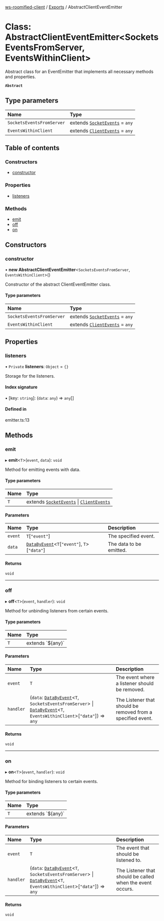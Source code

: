 [ws-roomified-client](../README.md) / [Exports](../modules.md) / AbstractClientEventEmitter

# Class: AbstractClientEventEmitter<SocketsEventsFromServer, EventsWithinClient\>

Abstract class for an EventEmitter that implements all necessary methods and properties.

**`Abstract`**

 

## Type parameters

| Name | Type |
| :------ | :------ |
| `SocketsEventsFromServer` | extends [`SocketEvents`](../modules.md#socketevents) = `any` |
| `EventsWithinClient` | extends [`ClientEvents`](../modules.md#clientevents) = `any` |

## Table of contents

### Constructors

- [constructor](AbstractClientEventEmitter.md#constructor)

### Properties

- [listeners](AbstractClientEventEmitter.md#listeners)

### Methods

- [emit](AbstractClientEventEmitter.md#emit)
- [off](AbstractClientEventEmitter.md#off)
- [on](AbstractClientEventEmitter.md#on)

## Constructors

### constructor

• **new AbstractClientEventEmitter**<`SocketsEventsFromServer`, `EventsWithinClient`\>()

Constructor of the abstract ClientEventEmitter class.

#### Type parameters

| Name | Type |
| :------ | :------ |
| `SocketsEventsFromServer` | extends [`SocketEvents`](../modules.md#socketevents) = `any` |
| `EventsWithinClient` | extends [`ClientEvents`](../modules.md#clientevents) = `any` |

## Properties

### listeners

• `Private` **listeners**: `Object` = `{}`

Storage for the listeners.

#### Index signature

▪ [key: `string`]: (`data`: `any`) => `any`[]

#### Defined in

emitter.ts:13

## Methods

### emit

▸ **emit**<`T`\>(`event`, `data`): `void`

Method for emitting events with data.

#### Type parameters

| Name | Type |
| :------ | :------ |
| `T` | extends [`SocketEvents`](../modules.md#socketevents) \| [`ClientEvents`](../modules.md#clientevents) |

#### Parameters

| Name | Type | Description |
| :------ | :------ | :------ |
| `event` | `T`[``"event"``] | The specified event. |
| `data` | [`DataByEvent`](../modules.md#databyevent)<`T`[``"event"``], `T`\>[``"data"``] | The data to be emitted. |

#### Returns

`void`

___

### off

▸ **off**<`T`\>(`event`, `handler`): `void`

Method for unbinding listeners from certain events.

#### Type parameters

| Name | Type |
| :------ | :------ |
| `T` | extends \`${any}\` |

#### Parameters

| Name | Type | Description |
| :------ | :------ | :------ |
| `event` | `T` | The event where a listener should be removed. |
| `handler` | (`data`: [`DataByEvent`](../modules.md#databyevent)<`T`, `SocketsEventsFromServer`\> \| [`DataByEvent`](../modules.md#databyevent)<`T`, `EventsWithinClient`\>[``"data"``]) => `any` | The Listener that should be removed from a specified event. |

#### Returns

`void`

___

### on

▸ **on**<`T`\>(`event`, `handler`): `void`

Method for binding listeners to certain events.

#### Type parameters

| Name | Type |
| :------ | :------ |
| `T` | extends \`${any}\` |

#### Parameters

| Name | Type | Description |
| :------ | :------ | :------ |
| `event` | `T` | The event that should be listened to. |
| `handler` | (`data`: [`DataByEvent`](../modules.md#databyevent)<`T`, `SocketsEventsFromServer`\> \| [`DataByEvent`](../modules.md#databyevent)<`T`, `EventsWithinClient`\>[``"data"``]) => `any` | The Listener that should be called when the event occurs. |

#### Returns

`void`
